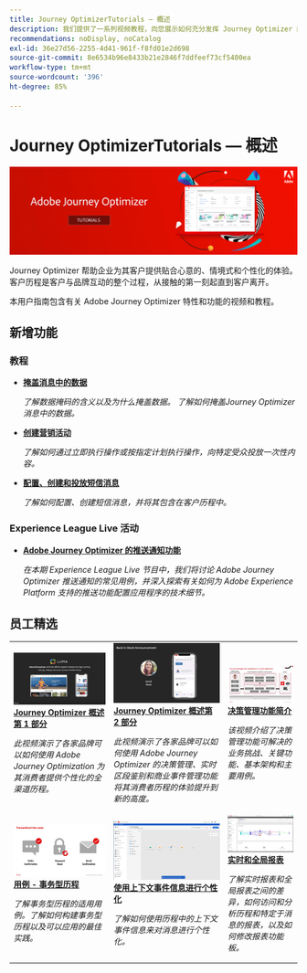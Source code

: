 ```yaml
---
title: Journey OptimizerTutorials — 概述
description: 我们提供了一系列视频教程，向您展示如何充分发挥 Journey Optimizer 的优势。
recommendations: noDisplay, noCatalog
exl-id: 36e27d56-2255-4d41-961f-f8fd01e2d698
source-git-commit: 8e6534b96e8433b21e2846f7ddfeef73cf5400ea
workflow-type: tm+mt
source-wordcount: '396'
ht-degree: 85%

---
```



# Journey OptimizerTutorials — 概述

![](./assets/ajo-banner.png)

Journey Optimizer 帮助企业为其客户提供贴合心意的、情境式和个性化的体验。客户历程是客户与品牌互动的整个过程，从接触的第一刻起直到客户离开。

本用户指南包含有关 Adobe Journey Optimizer 特性和功能的视频和教程。

## 新增功能

### 教程

* **[掩盖消息中的数据](/help/privacy/mask-data-in-messages.md)**

   *了解数据掩码的含义以及为什么掩盖数据。 了解如何掩盖Journey Optimizer消息中的数据。*

* **[创建营销活动](/help/create-champaigns/create-a-campaign.md)**

   *了解如何通过立即执行操作或按指定计划执行操作，向特定受众投放一次性内容。*

* **[配置、创建和投放短信消息](/help/create-messages/configure-author-and-deliver-sms-messages.md)**

   *了解如何配置、创建短信消息，并将其包含在客户历程中。*

### Experience League Live 活动

* **[Adobe Journey Optimizer 的推送通知功能](https://experienceleague.adobe.com/docs/experience-league-live-events/events/episodes/exl-live-episode-05-12-22.html?lang=zh-Hans)**

   *在本期 Experience League Live 节目中，我们将讨论 Adobe Journey Optimizer 推送通知的常见用例，并深入探索有关如何为 Adobe Experience Platform 支持的推送功能配置应用程序的技术细节。*

## 员工精选

<table>
<tr>
  <td>
    <a href="./introduction/journey-optimizer-overview-part-1.md">
      <img alt="Journey Optimizer 概述第 1 部分 - 交付全渠道历程（视频）" src="./assets/334174.jpg"/>
    </a>
    <div>
      <a href="./introduction/journey-optimizer-overview-part-1.md">
    <strong>Journey Optimizer 概述第 1 部分</strong>
    </a>
    </div>
    <p>
    <em>此视频演示了各家品牌可以如何使用 Adobe Journey Optimization 为其消费者提供个性化的全渠道历程。</em>
    <p>
  </td>
    <td>
    <a href="./introduction/journey-optimizer-overview-part-2.md">
      <img alt="Journey Optimizer 概述第 2 部分 - 交付全渠道历程（视频）" src="./assets/334175.jpg"/>
    </a>
    <div>
      <a href="./introduction/journey-optimizer-overview-part-2.md">
    <strong>Journey Optimizer 概述第 2 部分</strong>
    </a>
    </div>
    <p>
    <em>此视频演示了各家品牌可以如何使用 Adobe Journey Optimizer 的决策管理、实时区段鉴别和商业事件管理功能将其消费者历程的体验提升到新的高度。</em>
    <p>
  </td>
  </td>
    <td>
    <a href="./decision-management/create-decisions.md">
      <img alt="决策管理功能简介" src="./assets/326961.jpg"/>
    </a>
    <div>
      <a href="./decision-management/create-decisions.md">
    <strong>决策管理功能简介 </strong>
    </a>
    </div>
    <p>
    <em>该视频介绍了决策管理功能可解决的业务挑战、关键功能、基本架构和主要用例。

</em>
    <p>
  </td>
</tr>
<tr>
  <td>
    <a href="./create-journeys/use-case-transactional-journey.md">
      <img alt="用例 - 事务型历程 " src="./assets/334202.jpeg"/>
    </a>
    <div>
      <a href="./create-journeys/use-case-transactional-journey.md">
    <strong>用例 - 事务型历程 </strong>
    </a>
    </div>
    <p>
    <em>了解事务型历程的适用用例。了解如何构建事务型历程以及可以应用的最佳实践。</em>
    <p>
  </td>
    <td>
    <a href="./personalize-content/use-contextual-event-information-for-personalization.md">
      <img alt="使用上下文事件信息进行个性化" src="./assets/334165.jpg"/>
    </a>
    <div>
      <a href="./personalize-content/use-contextual-event-information-for-personalization.md">
    <strong>使用上下文事件信息进行个性化 </strong>
    </a>
    </div>
    <p>
    <em>了解如何使用历程中的上下文事件信息来对消息进行个性化。</em>
    <p>
  </td>
  </td>
    <td>
    <a href="./report-and-monitor/live-and-global-reports.md">
      <img alt="实时和全局报表" src="./assets/334108.jpg"/>
    </a>
    <div>
      <a href="./report-and-monitor/live-and-global-reports.md">
    <strong>实时和全局报表 </strong>
    </a>
    </div>
    <p>
    <em>了解实时报表和全局报表之间的差异，如何访问和分析历程和特定于消息的报表，以及如何修改报表功能板。

</em>
    <p>
  </td>
</tr>
</table>
